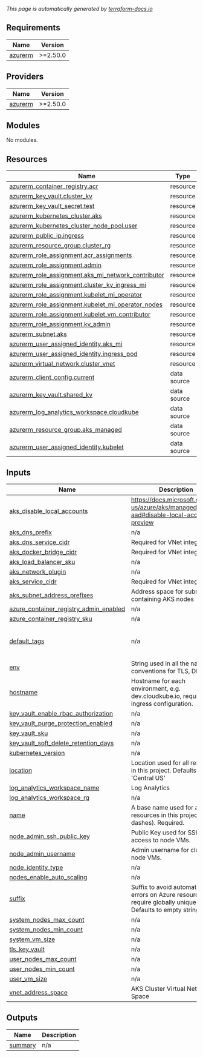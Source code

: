 _This page is automatically generated by [terraform-docs.io](https://terraform-docs.io/)_

<!-- BEGIN_TF_DOCS -->
## Requirements

| Name | Version |
|------|---------|
| <a name="requirement_azurerm"></a> [azurerm](#requirement\_azurerm) | >=2.50.0 |

## Providers

| Name | Version |
|------|---------|
| <a name="provider_azurerm"></a> [azurerm](#provider\_azurerm) | >=2.50.0 |

## Modules

No modules.

## Resources

| Name | Type |
|------|------|
| [azurerm_container_registry.acr](https://registry.terraform.io/providers/hashicorp/azurerm/latest/docs/resources/container_registry) | resource |
| [azurerm_key_vault.cluster_kv](https://registry.terraform.io/providers/hashicorp/azurerm/latest/docs/resources/key_vault) | resource |
| [azurerm_key_vault_secret.test](https://registry.terraform.io/providers/hashicorp/azurerm/latest/docs/resources/key_vault_secret) | resource |
| [azurerm_kubernetes_cluster.aks](https://registry.terraform.io/providers/hashicorp/azurerm/latest/docs/resources/kubernetes_cluster) | resource |
| [azurerm_kubernetes_cluster_node_pool.user](https://registry.terraform.io/providers/hashicorp/azurerm/latest/docs/resources/kubernetes_cluster_node_pool) | resource |
| [azurerm_public_ip.ingress](https://registry.terraform.io/providers/hashicorp/azurerm/latest/docs/resources/public_ip) | resource |
| [azurerm_resource_group.cluster_rg](https://registry.terraform.io/providers/hashicorp/azurerm/latest/docs/resources/resource_group) | resource |
| [azurerm_role_assignment.acr_assignments](https://registry.terraform.io/providers/hashicorp/azurerm/latest/docs/resources/role_assignment) | resource |
| [azurerm_role_assignment.admin](https://registry.terraform.io/providers/hashicorp/azurerm/latest/docs/resources/role_assignment) | resource |
| [azurerm_role_assignment.aks_mi_network_contributor](https://registry.terraform.io/providers/hashicorp/azurerm/latest/docs/resources/role_assignment) | resource |
| [azurerm_role_assignment.cluster_kv_ingress_mi](https://registry.terraform.io/providers/hashicorp/azurerm/latest/docs/resources/role_assignment) | resource |
| [azurerm_role_assignment.kubelet_mi_operator](https://registry.terraform.io/providers/hashicorp/azurerm/latest/docs/resources/role_assignment) | resource |
| [azurerm_role_assignment.kubelet_mi_operator_nodes](https://registry.terraform.io/providers/hashicorp/azurerm/latest/docs/resources/role_assignment) | resource |
| [azurerm_role_assignment.kubelet_vm_contributor](https://registry.terraform.io/providers/hashicorp/azurerm/latest/docs/resources/role_assignment) | resource |
| [azurerm_role_assignment.kv_admin](https://registry.terraform.io/providers/hashicorp/azurerm/latest/docs/resources/role_assignment) | resource |
| [azurerm_subnet.aks](https://registry.terraform.io/providers/hashicorp/azurerm/latest/docs/resources/subnet) | resource |
| [azurerm_user_assigned_identity.aks_mi](https://registry.terraform.io/providers/hashicorp/azurerm/latest/docs/resources/user_assigned_identity) | resource |
| [azurerm_user_assigned_identity.ingress_pod](https://registry.terraform.io/providers/hashicorp/azurerm/latest/docs/resources/user_assigned_identity) | resource |
| [azurerm_virtual_network.cluster_vnet](https://registry.terraform.io/providers/hashicorp/azurerm/latest/docs/resources/virtual_network) | resource |
| [azurerm_client_config.current](https://registry.terraform.io/providers/hashicorp/azurerm/latest/docs/data-sources/client_config) | data source |
| [azurerm_key_vault.shared_kv](https://registry.terraform.io/providers/hashicorp/azurerm/latest/docs/data-sources/key_vault) | data source |
| [azurerm_log_analytics_workspace.cloudkube](https://registry.terraform.io/providers/hashicorp/azurerm/latest/docs/data-sources/log_analytics_workspace) | data source |
| [azurerm_resource_group.aks_managed](https://registry.terraform.io/providers/hashicorp/azurerm/latest/docs/data-sources/resource_group) | data source |
| [azurerm_user_assigned_identity.kubelet](https://registry.terraform.io/providers/hashicorp/azurerm/latest/docs/data-sources/user_assigned_identity) | data source |

## Inputs

| Name | Description | Type | Default | Required |
|------|-------------|------|---------|:--------:|
| <a name="input_aks_disable_local_accounts"></a> [aks\_disable\_local\_accounts](#input\_aks\_disable\_local\_accounts) | https://docs.microsoft.com/en-us/azure/aks/managed-aad#disable-local-accounts-preview | `string` | n/a | yes |
| <a name="input_aks_dns_prefix"></a> [aks\_dns\_prefix](#input\_aks\_dns\_prefix) | n/a | `string` | `""` | no |
| <a name="input_aks_dns_service_cidr"></a> [aks\_dns\_service\_cidr](#input\_aks\_dns\_service\_cidr) | Required for VNet integration | `string` | n/a | yes |
| <a name="input_aks_docker_bridge_cidr"></a> [aks\_docker\_bridge\_cidr](#input\_aks\_docker\_bridge\_cidr) | Required for VNet integration | `string` | n/a | yes |
| <a name="input_aks_load_balancer_sku"></a> [aks\_load\_balancer\_sku](#input\_aks\_load\_balancer\_sku) | n/a | `string` | `"standard"` | no |
| <a name="input_aks_network_plugin"></a> [aks\_network\_plugin](#input\_aks\_network\_plugin) | n/a | `string` | n/a | yes |
| <a name="input_aks_service_cidr"></a> [aks\_service\_cidr](#input\_aks\_service\_cidr) | Required for VNet integration | `string` | n/a | yes |
| <a name="input_aks_subnet_address_prefixes"></a> [aks\_subnet\_address\_prefixes](#input\_aks\_subnet\_address\_prefixes) | Address space for subnet containing AKS nodes | `list(string)` | n/a | yes |
| <a name="input_azure_container_registry_admin_enabled"></a> [azure\_container\_registry\_admin\_enabled](#input\_azure\_container\_registry\_admin\_enabled) | n/a | `any` | n/a | yes |
| <a name="input_azure_container_registry_sku"></a> [azure\_container\_registry\_sku](#input\_azure\_container\_registry\_sku) | n/a | `any` | n/a | yes |
| <a name="input_default_tags"></a> [default\_tags](#input\_default\_tags) | n/a | `map(string)` | <pre>{<br>  "demo": "true",<br>  "public": "true"<br>}</pre> | no |
| <a name="input_env"></a> [env](#input\_env) | String used in all the naming conventions for TLS, DNS, etc. | `string` | n/a | yes |
| <a name="input_hostname"></a> [hostname](#input\_hostname) | Hostname for each environment, e.g. dev.cloudkube.io, required for ingress configuration. | `string` | n/a | yes |
| <a name="input_key_vault_enable_rbac_authorization"></a> [key\_vault\_enable\_rbac\_authorization](#input\_key\_vault\_enable\_rbac\_authorization) | n/a | `bool` | `true` | no |
| <a name="input_key_vault_purge_protection_enabled"></a> [key\_vault\_purge\_protection\_enabled](#input\_key\_vault\_purge\_protection\_enabled) | n/a | `bool` | `false` | no |
| <a name="input_key_vault_sku"></a> [key\_vault\_sku](#input\_key\_vault\_sku) | n/a | `string` | `"standard"` | no |
| <a name="input_key_vault_soft_delete_retention_days"></a> [key\_vault\_soft\_delete\_retention\_days](#input\_key\_vault\_soft\_delete\_retention\_days) | n/a | `number` | `7` | no |
| <a name="input_kubernetes_version"></a> [kubernetes\_version](#input\_kubernetes\_version) | n/a | `string` | n/a | yes |
| <a name="input_location"></a> [location](#input\_location) | Location used for all resources in this project. Defaults to 'Central US' | `string` | `"Central US"` | no |
| <a name="input_log_analytics_workspace_name"></a> [log\_analytics\_workspace\_name](#input\_log\_analytics\_workspace\_name) | Log Analytics | `any` | n/a | yes |
| <a name="input_log_analytics_workspace_rg"></a> [log\_analytics\_workspace\_rg](#input\_log\_analytics\_workspace\_rg) | n/a | `any` | n/a | yes |
| <a name="input_name"></a> [name](#input\_name) | A base name used for all resources in this project (incl. dashes). Required. | `string` | n/a | yes |
| <a name="input_node_admin_ssh_public_key"></a> [node\_admin\_ssh\_public\_key](#input\_node\_admin\_ssh\_public\_key) | Public Key used for SSH access to node VMs. | `string` | n/a | yes |
| <a name="input_node_admin_username"></a> [node\_admin\_username](#input\_node\_admin\_username) | Admin username for cluster node VMs. | `string` | n/a | yes |
| <a name="input_node_identity_type"></a> [node\_identity\_type](#input\_node\_identity\_type) | n/a | `string` | n/a | yes |
| <a name="input_nodes_enable_auto_scaling"></a> [nodes\_enable\_auto\_scaling](#input\_nodes\_enable\_auto\_scaling) | n/a | `bool` | n/a | yes |
| <a name="input_suffix"></a> [suffix](#input\_suffix) | Suffix to avoid automation errors on Azure resources that require globally unique names. Defaults to empty string. | `string` | `""` | no |
| <a name="input_system_nodes_max_count"></a> [system\_nodes\_max\_count](#input\_system\_nodes\_max\_count) | n/a | `number` | n/a | yes |
| <a name="input_system_nodes_min_count"></a> [system\_nodes\_min\_count](#input\_system\_nodes\_min\_count) | n/a | `number` | n/a | yes |
| <a name="input_system_vm_size"></a> [system\_vm\_size](#input\_system\_vm\_size) | n/a | `string` | n/a | yes |
| <a name="input_tls_key_vault"></a> [tls\_key\_vault](#input\_tls\_key\_vault) | n/a | `any` | n/a | yes |
| <a name="input_user_nodes_max_count"></a> [user\_nodes\_max\_count](#input\_user\_nodes\_max\_count) | n/a | `number` | n/a | yes |
| <a name="input_user_nodes_min_count"></a> [user\_nodes\_min\_count](#input\_user\_nodes\_min\_count) | n/a | `number` | n/a | yes |
| <a name="input_user_vm_size"></a> [user\_vm\_size](#input\_user\_vm\_size) | n/a | `string` | n/a | yes |
| <a name="input_vnet_address_space"></a> [vnet\_address\_space](#input\_vnet\_address\_space) | AKS Cluster Virtual Network Space | `list(string)` | n/a | yes |

## Outputs

| Name | Description |
|------|-------------|
| <a name="output_summary"></a> [summary](#output\_summary) | n/a |
<!-- END_TF_DOCS -->